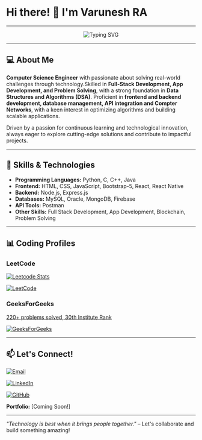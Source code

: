 # Hi there! 👋 I'm **Varunesh RA**

---

<p align="center">
  <img src="https://readme-typing-svg.herokuapp.com?font=Fira+Code&weight=600&size=22&pause=1000&color=32CD32&width=600&lines=Passionate+Developer+%7C+Problem+Solver;Full+Stack+Developer+%7C+App+Developer;Exploring+Blockchain+and+AI;Let's+build+something+amazing+together!" alt="Typing SVG" />
</p>

---

## 💻 About Me

**Computer Science Engineer** with passionate about solving real-world challenges through technology.Skilled in **Full-Stack Development, App Development, and Problem Solving**, with a strong foundation in **Data Structures and Algorithms (DSA)**. Proficient in **frontend and backend development, database management, API integration and Compter Networks**, with a keen interest in optimizing algorithms and building scalable applications.

Driven by a passion for continuous learning and technological innovation, always eager to explore cutting-edge solutions and contribute to impactful projects.

---
## 🚀 Skills & Technologies
- **Programming Languages:** Python, C, C++, Java
- **Frontend:** HTML, CSS, JavaScript, Bootstrap-5, React, React Native
- **Backend:** Node.js, Express.js
- **Databases:** MySQL, Oracle, MongoDB, Firebase
- **API Tools:** Postman
- **Other Skills:** Full Stack Development, App Development, Blockchain, Problem Solving
---

## 📊 Coding Profiles

### LeetCode
[![Leetcode Stats](https://leetcard.jacoblin.cool/ravarunesh?ext=contest&theme=dark)](https://leetcode.com/ravarunesh)

[![LeetCode](https://img.shields.io/badge/LeetCode-Profile-orange?style=flat&logo=leetcode)](https://leetcode.com/ravarunesh/)

### GeeksForGeeks
[220+ problems solved, 30th Institute Rank](https://www.geeksforgeeks.org/user/varunesh/)  

[![GeeksForGeeks](https://img.shields.io/badge/GeeksForGeeks-Profile-green?style=flat)](https://www.geeksforgeeks.org/user/varunesh/)

---

## 📫 Let's Connect!


[![Email](https://img.shields.io/badge/Email-ravarunesh2004%40gmail.com-red?style=for-the-badge&logo=gmail&logoColor=white)](mailto:ravarunesh2004@gmail.com)

[![LinkedIn](https://img.shields.io/badge/LinkedIn-Profile-blue?style=for-the-badge&logo=linkedin)](https://www.linkedin.com/in/ra-varunesh)

[![GitHub](https://img.shields.io/badge/GitHub-Profile-black?style=for-the-badge&logo=github)](https://github.com/varuneshRA)

**Portfolio:** [Coming Soon!]

---

 _"Technology is best when it brings people together."_ – Let's collaborate and build something amazing! 
